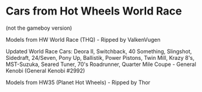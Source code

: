 # Cars from Hot Wheels World Race
(not the gameboy version)



Models from HW World Race (THQ) - Ripped by ValkenVugen

Updated World Race Cars: Deora II, Switchback, 40 Something, Slingshot, Sidedraft, 24/Seven, Pony Up, Ballistik, Power Pistons, Twin Mill, Krazy 8's, MST-Suzuka, Seared Tuner, 70's Roadrunner, Quarter Mile Coupe - General Kenobi (General Kenobi #2992)

Models from HW35 (Planet Hot Wheels) - Ripped by Thor
